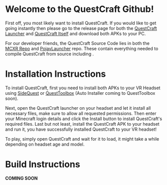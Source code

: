 # **Welcome to the QuestCraft Github!**

First off, you most likely want to install QuestCraft. If you would like to get going instantly then please go to the release page for both the [QuestCraft Launcher](LINKSOON) and [QuestCraft Itself](LINKSOON) and download both APKs to your PC.

For our developer friends, the QuestCraft Source Code lies in both the [MCXR Repo](github.com/QuestCraftPlusPlus/MCXR) and [PojavLauncher](github.com/QuestCraftPlusPlus/PojavLauncher) repo. These contain everything needed to compile QuestCraft from source including .

# **Installation Instructions**
To install QuestCraft, first you need to install both APKs to your VR Headset using [SideQuest](https://sidequestvr.com) or [QuestToolbox](https://github.com/mitchv2020/QuestToolbox) (Auto Installer coming to QuestToolbox soon).

Next, open the QuestCraft launcher on your headset and let it install all necessary files, make sure to allow all requested permissions. Then enter your Minecraft login details and click the Install button to install QuestCraft's required files. Last but not least, install the QuestCraft APK to your headset and run it, you have successfully installed QuestCraft to your VR headset!

To play, simply open QuestCraft and wait for it to load, it might take a while depending on headset age and model.

# **Build Instructions**

**COMING SOON**
